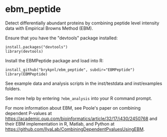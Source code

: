 # ebm_peptide

Detect differentially abundant proteins by combining peptide level intensity data with Empirical Browns Method (EBM).

Ensure that you have the "devtools" package installed:
```
install.packages("devtools")
library(devtools)
```

Install the EBMPeptide package and load into R:
```
install_github("brykpnl/ebm_peptide", subdir="EBMPeptide")
library(EBMPeptide)
```

See example data and analysis scripts in the inst/testdata and inst/examples folders.

See more help by entering ```?ebm_analysis``` into your R command prompt.

For more information about EBM, see Poole's paper on combining dependent P-values at https://academic.oup.com/bioinformatics/article/32/17/i430/2450768 and their EBM implementation in R, Matlab, and Python at https://github.com/IlyaLab/CombiningDependentPvaluesUsingEBM.
